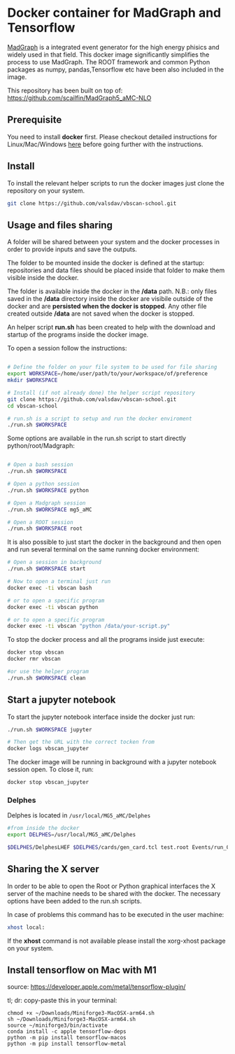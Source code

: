 # Docker container for MadGraph and Tensorflow

[MadGraph](https://launchpad.net/mg5amcnlo) is a integrated event generator for the high energy phisics and
widely used in that field. This docker image significantly simplifies the process to use MadGraph.
The ROOT framework and common Python packages as numpy, pandas,Tensorflow etc have been also included in the image. 

This repository has been built on top of: https://github.com/scailfin/MadGraph5_aMC-NLO

## Prerequisite

You need to install **docker** first. Please  checkout detailed instructions for Linux/Mac/Windows [here](https://docs.docker.com/install/) before going further with the instructions.

## Install

To install the relevant helper scripts to run the docker images just clone the repository on your system.

```bash
git clone https://github.com/valsdav/vbscan-school.git
```

## Usage and files sharing

A folder will be shared between your system and the docker processes in order to provide inputs and save the outputs. 

The folder to be mounted inside the docker is defined at the startup: repositories and data files should be placed inside that folder to make them visible inside the docker.

The folder is available inside the docker in the  **/data** path.  N.B.: only files saved in the **/data** directory inside the docker are visibile outside of the docker and are **persisted when the docker is stopped**.  Any other file created outside **/data** are not saved when the docker is stopped.

An helper script **run.sh** has been created to help with the download and startup of the programs inside the docker image. 

To open a session follow the instructions:

```bash

# Define the folder on your file system to be used for file sharing
export WORKSPACE=/home/user/path/to/your/workspace/of/preference
mkdir $WORKSPACE

# Install (if not already done) the helper script repository
git clone https://github.com/valsdav/vbscan-school.git
cd vbscan-school

# run.sh is a script to setup and run the docker enviroment
./run.sh $WORKSPACE 

```

Some options are available in the run.sh script to start directly python/root/Madgraph:

```bash 

# Open a bash session
./run.sh $WORKSPACE 

# Open a python session
./run.sh $WORKSPACE python

# Open a Madgraph session
./run.sh $WORKSPACE mg5_aMC

# Open a ROOT session
./run.sh $WORKSPACE root
```

It is also possible to just start the docker in the background and then open and run several terminal on the same running docker environment:

```bash
# Open a session in background
./run.sh $WORKSPACE start

# Now to open a terminal just run
docker exec -ti vbscan bash

# or to open a specific program
docker exec -ti vbscan python

# or to open a specific program
docker exec -ti vbscan "python /data/your-script.py"
```

To stop the docker process and all the programs inside just execute:

```bash
docker stop vbscan
docker rmr vbscan

#or use the helper program
./run.sh $WORKSPACE clean
```
## Start a jupyter notebook

To start the jupyter notebook interface inside the docker just run:

```bash 
./run.sh $WORKSPACE jupyter

# Then get the URL with the correct tocken from 
docker logs vbscan_jupyter
```
The docker image will be running in background with a jupyter notebook session open. To close it, run:
```bash
docker stop vbscan_jupyter
```

### Delphes 

Delphes is located in `/usr/local/MG5_aMC/Delphes`

```bash
#from inside the docker
export DELPHES=/usr/local/MG5_aMC/Delphes

$DELPHES/DelphesLHEF $DELPHES/cards/gen_card.tcl test.root Events/run_01/unweighted_events.lhe
```

## Sharing the X server

In order to be able to open the Root or Python graphical interfaces the X server of the machine needs to be shared with the docker. 
The necessary options have been added to the run.sh scripts. 

In case of problems this command has to be executed in the user machine: 

```bash
xhost local:
```

If the **xhost** command is not available please install the xorg-xhost package on your system.


## Install tensorflow on Mac with M1

source: https://developer.apple.com/metal/tensorflow-plugin/ 

tl; dr:
copy-paste this in your terminal:

```
chmod +x ~/Downloads/Miniforge3-MacOSX-arm64.sh
sh ~/Downloads/Miniforge3-MacOSX-arm64.sh
source ~/miniforge3/bin/activate
conda install -c apple tensorflow-deps
python -m pip install tensorflow-macos
python -m pip install tensorflow-metal
```
